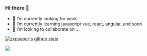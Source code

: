### Hi there 👋

- 🔭 I’m currently looking for work.
- 🌱 I’m currently learning javascript vue, react, angular, and soon 
- 👯 I’m looking to collaborate on ...


[![zxpsuper's github stats](https://github-readme-stats.vercel.app/api?username=zxpsuper&show_icons=true&hide_title=true])](https://github.com/zxpsuper)

![](https://komarev.com/ghpvc/?username=zxpsuper&color=ff69b4&label=PV+Since+2020-10-18)
